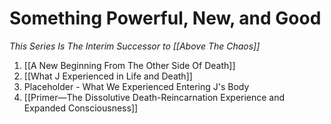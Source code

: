 # Something Powerful, New, and Good
*This Series Is The Interim Successor to [[Above The Chaos]]*  

1. [[A New Beginning From The Other Side Of Death]]   
2. [[What J Experienced in Life and Death]]   
3. Placeholder - What We Experienced Entering J's Body  
4. [[Primer—The Dissolutive Death-Reincarnation Experience and Expanded Consciousness]]  


